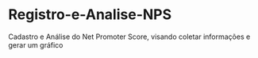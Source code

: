 # Registro-e-Analise-NPS
Cadastro e Análise do Net Promoter Score, visando coletar informações e gerar um gráfico

